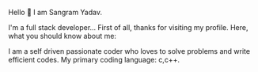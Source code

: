  Hello 👋 I am Sangram Yadav.

I'm a full stack developer...
First of all, thanks for visiting my profile. Here, what you should know about me:

I am a self driven passionate coder who loves to solve problems and write efficient codes.
My primary coding language: c,c++.

